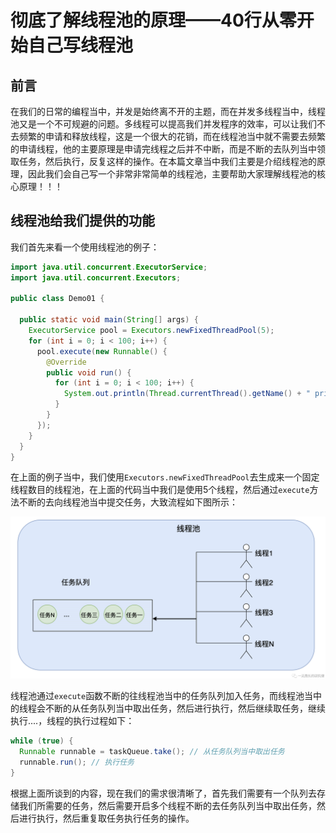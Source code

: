 # 彻底了解线程池的原理——40行从零开始自己写线程池

## 前言

在我们的日常的编程当中，并发是始终离不开的主题，而在并发多线程当中，线程池又是一个不可规避的问题。多线程可以提高我们并发程序的效率，可以让我们不去频繁的申请和释放线程，这是一个很大的花销，而在线程池当中就不需要去频繁的申请线程，他的主要原理是申请完线程之后并不中断，而是不断的去队列当中领取任务，然后执行，反复这样的操作。在本篇文章当中我们主要是介绍线程池的原理，因此我们会自己写一个非常非常简单的线程池，主要帮助大家理解线程池的核心原理！！！

## 线程池给我们提供的功能

我们首先来看一个使用线程池的例子：

```java
import java.util.concurrent.ExecutorService;
import java.util.concurrent.Executors;

public class Demo01 {

  public static void main(String[] args) {
    ExecutorService pool = Executors.newFixedThreadPool(5);
    for (int i = 0; i < 100; i++) {
      pool.execute(new Runnable() {
        @Override
        public void run() {
          for (int i = 0; i < 100; i++) {
            System.out.println(Thread.currentThread().getName() + " print " + i);
          }
        }
      });
    }
  }
}

```

在上面的例子当中，我们使用`Executors.newFixedThreadPool`去生成来一个固定线程数目的线程池，在上面的代码当中我们是使用5个线程，然后通过`execute`方法不断的去向线程池当中提交任务，大致流程如下图所示：

<img src="../../images/concurrency/54.png" alt="54" style="zoom:80%;" />

线程池通过`execute`函数不断的往线程池当中的任务队列加入任务，而线程池当中的线程会不断的从任务队列当中取出任务，然后进行执行，然后继续取任务，继续执行....，线程的执行过程如下：

```java
while (true) {
  Runnable runnable = taskQueue.take(); // 从任务队列当中取出任务
  runnable.run(); // 执行任务
}
```

根据上面所谈到的内容，现在我们的需求很清晰了，首先我们需要有一个队列去存储我们所需要的任务，然后需要开启多个线程不断的去任务队列当中取出任务，然后进行执行，然后重复取任务执行任务的操作。

